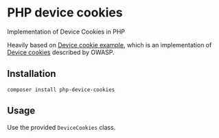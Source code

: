 # PHP device cookies
Implementation of Device Cookies in PHP

Heavily based on [Device cookie example](https://github.com/Rundiz/device-cookies-example), which is an implementation of [Device cookies](https://owasp.org/www-community/Slow_Down_Online_Guessing_Attacks_with_Device_Cookies) described by OWASP.

## Installation

```
composer install php-device-cookies
```

## Usage

Use the provided `DeviceCookies` class.
